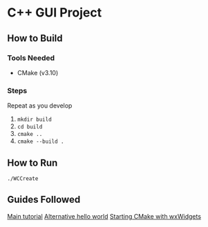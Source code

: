 # C++ GUI Project

## How to Build

### Tools Needed
* CMake (v3.10)

### Steps
Repeat as you develop
1. `mkdir build`
2. `cd build`
3. `cmake ..`
4. `cmake --build .`

## How to Run
`./WCCreate`

## Guides Followed
[Main tutorial](https://www.youtube.com/watch?v=FOIbK4bJKS8)
[Alternative hello world](https://docs.wxwidgets.org/3.2/overview_helloworld.html)
[Starting CMake with wxWidgets](https://docs.wxwidgets.org/3.2/overview_cmake.html)

